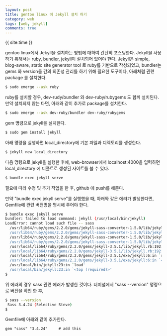 ```yaml
---
layout: post
title: gentoo linux 에 Jekyll 설치 하기
category: web
tags: [web, jekyll]
comments: true
---
```

{{ site.time }}

 gentoo linux에서 Jekyll을 설치하는 방법에 대하여 간단히 포스팅한다.
 Jekyll을 사용하기 위해서는 ruby, bundler, jekyll이 설치되어 있어야 한다.
 Jekyll은 simple, blog-aware, static site generator tool 로 ruby를 기반으로
작성되었고, bundler는 gems 와 version들 간의 의존성 관리를 하기 위해 필요한 도구이다,
 아래처럼 관련 package 를 설치한다.
```bash
$ sudo emerge --ask ruby 
```

  ruby를 설치할 경우, dev-rudy/bundler 와 dev-ruby/rubygems 도 함께 설치된다.
  만약 설치되지 않는 다면, 아래와 같이 추가로 package를 설치한다.
```bash
$ sudo emerge --ask dev-ruby/bundler dev-ruby/rubygems
 ```

  gem 명령으로 jekyll을 설치한다.
 ```bash
$ sudo gem install jekyll
```

아래 명령을 실행하면 local_directory에 기본 파일과 디렉토리를 생성한다.
```bash
$ jekyll new local_directory
```

 다음 명령으로 jekyll을  실행한 후에, web-browser에서 localhost:4000을 입력하면 local_directory 에 디폴트로 생성된 사이트를 볼 수 있다.
```bash
$ bundle exec jekyll serve
```
필요에 따라 수정 및 추가 작업을 한 후, github 에 push를 해준다.
 
 만약 "bundle exec jekyll serve"를 실행했을 때, 아래와 같은 에러가 발생한다면,
 Gemfile에 관련 버전명을 명시해 주어야 한다.
```bash 
$ bundle exec jekyll serve
bundler: failed to load command: jekyll (/usr/local/bin/jekyll)
LoadError: cannot load such file -- sass
  /usr/lib64/ruby/gems/2.2.0/gems/jekyll-sass-converter-1.5.0/lib/jekyll/converters/scss.rb:3:in `require'
  /usr/lib64/ruby/gems/2.2.0/gems/jekyll-sass-converter-1.5.0/lib/jekyll/converters/scss.rb:3:in `<top (required)>'
  /usr/lib64/ruby/gems/2.2.0/gems/jekyll-sass-converter-1.5.0/lib/jekyll-sass-converter.rb:2:in `require'
  /usr/lib64/ruby/gems/2.2.0/gems/jekyll-sass-converter-1.5.0/lib/jekyll-sass-converter.rb:2:in `<top (required)>'
  /usr/local/lib64/ruby/gems/2.2.0/gems/jekyll-3.5.1/lib/jekyll.rb:192:in `require'
  /usr/local/lib64/ruby/gems/2.2.0/gems/jekyll-3.5.1/lib/jekyll.rb:192:in `<top (required)>'
  /usr/local/lib64/ruby/gems/2.2.0/gems/jekyll-3.5.1/exe/jekyll:6:in `require'
  /usr/local/lib64/ruby/gems/2.2.0/gems/jekyll-3.5.1/exe/jekyll:6:in `<top (required)>'
  /usr/local/bin/jekyll:23:in `load'
  /usr/local/bin/jekyll:23:in `<top (required)>' 
$
```

  위 에러의 경우 sass 관련 에러가 발생한 것이다. 터미널에서 "sass --version" 명령으로 버전을 확인 한 후,
```bash
$ sass --version
 Sass 3.4.24 (Selective Steve) 
$
 ```

 Gemfile에  아래와 같이 추가한다.


 ```
gem "sass" "3.4.24"     # add this 
```

